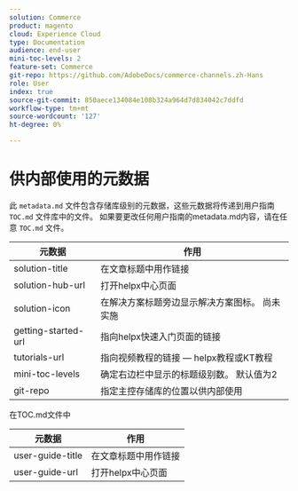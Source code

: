 ```yaml
---
solution: Commerce
product: magento
cloud: Experience Cloud
type: Documentation
audience: end-user
mini-toc-levels: 2
feature-set: Commerce
git-repo: https://github.com/AdobeDocs/commerce-channels.zh-Hans
role: User
index: true
source-git-commit: 850aece134084e108b324a964d7d834042c7ddfd
workflow-type: tm+mt
source-wordcount: '127'
ht-degree: 0%

---
```



# 供内部使用的元数据

此 `metadata.md` 文件包含存储库级别的元数据，这些元数据将传递到用户指南 `TOC.md` 文件库中的文件。 如果要更改任何用户指南的metadata.md内容，请在任意 `TOC.md` 文件。

| 元数据 | 作用 |
|---------------------|---------------------------------------------------------------------------------|
| solution-title | 在文章标题中用作链接 |
| solution-hub-url | 打开helpx中心页面 |
| solution-icon | 在解决方案标题旁边显示解决方案图标。 尚未实施 |
| getting-started-url | 指向helpx快速入门页面的链接 |
| tutorials-url | 指向视频教程的链接 — helpx教程或KT教程 |
| mini-toc-levels | 确定右边栏中显示的标题级别数。 默认值为2 |
| git-repo | 指定主控存储库的位置以供内部使用 |

在TOC.md文件中

| 元数据 | 作用 |
|------------------|--------------------------------|
| user-guide-title | 在文章标题中用作链接 |
| user-guide-url | 打开helpx中心页面 |
